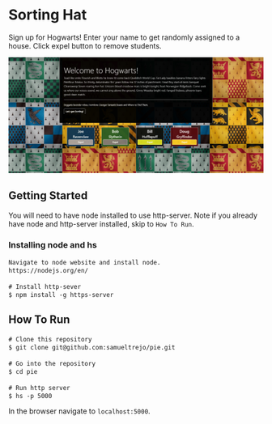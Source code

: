 # Sorting Hat
Sign up for Hogwarts! Enter your name to get randomly assigned to a house. Click expel button to remove students.

![image of Sorting Hat](https://raw.githubusercontent.com/samueltrejo/sorting-hat/master/img/sortinghat-readmeimg2.PNG)

## Getting Started
You will need to have node installed to use http-server. Note if you already have node and http-server installed, skip to `How To Run`.
### Installing node and hs
```
Navigate to node website and install node.
https://nodejs.org/en/ 

# Install http-sever
$ npm install -g https-server
```
## How To Run
```
# Clone this repository
$ git clone git@github.com:samueltrejo/pie.git

# Go into the repository
$ cd pie

# Run http server
$ hs -p 5000
```
In the browser navigate to `localhost:5000`.